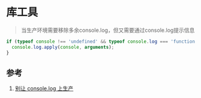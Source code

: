 # 库工具

> 当生产环境需要移除多余console.log，但又需要通过console.log提示信息

```js
if (typeof console !== 'undefined' && typeof console.log === 'function') {
  console.log.apply(console, arguments);
}
```

## 参考

1. [别让 console.log 上生产](https://juejin.cn/post/7185128318235541563)
